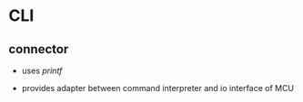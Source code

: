 # CLI

## connector 

* uses <i>printf</i>

* provides adapter between command interpreter and
io interface of MCU

